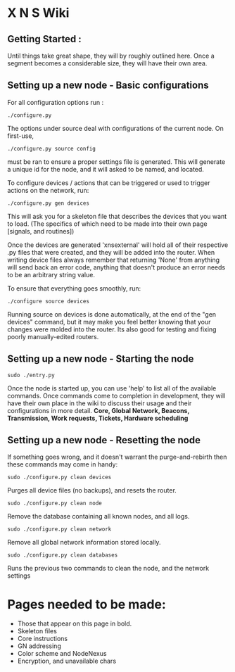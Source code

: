 # X N S Wiki

## Getting Started : 

Until things take great shape, they will by roughly outlined here. Once a segment becomes a considerable size, they will have their own area.

## Setting up a new node - Basic configurations

For all configuration options run :
```
./configure.py
```

The options under source deal with configurations of the current node. On first-use,
```
./configure.py source config
```
must be ran to ensure a proper settings file is generated. This will generate a unique id 
for the node, and it will asked to be named, and located.


To configure devices / actions that can be triggered or used to trigger actions on the network, run: 
```
./configure.py gen devices
```
This will ask you for a skeleton file that describes the devices that you want to load. 
(The specifics of which need to be made into their own page [signals, and routines])

Once the devices are generated 'xnsexternal' will hold all of their respective .py files that were created, and they will be added into the router. When writing device files always remember that returning 'None' from anything will send back an error code, anything that doesn't produce an error needs to be an arbitrary string value. 

To ensure that everything goes smoothly, run:
```
./configure source devices
```
Running source on devices is done automatically, at the end of the "gen devices" command, but it may make you feel better knowing that your changes were molded into the router. Its also good for testing and fixing poorly manually-edited routers. 


## Setting up a new node - Starting the node

```
sudo ./entry.py
```

Once the node is started up, you can use 'help' to list all of the available commands. Once commands come to completion in development, they will have their own place in the wiki to discuss their usage and their configurations in more detail. 
**Core, Global Network, Beacons, Transmission, Work requests, Tickets, Hardware scheduling**


## Setting up a new node - Resetting the node

If something goes wrong, and it doesn't warrant the purge-and-rebirth then these commands may come in handy:


```
sudo ./configure.py clean devices
```
Purges all device files (no backups), and resets the router.

```
sudo ./configure.py clean node
```
Remove the database containing all known nodes, and all logs. 


```
sudo ./configure.py clean network
```
Remove all global network information stored locally.

```
sudo ./configure.py clean databases
```
Runs the previous two commands to clean the node, and the network settings



# Pages needed to be made:

* Those that appear on this page in bold.
* Skeleton files
* Core instructions
* GN addressing
* Color scheme and NodeNexus
* Encryption, and unavailable chars